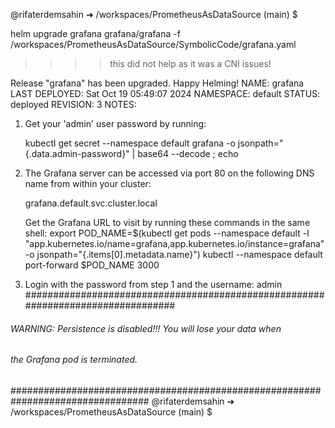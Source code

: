 @rifaterdemsahin ➜ /workspaces/PrometheusAsDataSource (main) $ 

helm upgrade grafana grafana/grafana -f /workspaces/PrometheusAsDataSource/SymbolicCode/grafana.yaml

>>>> this did not help as it was a CNI issues!


Release "grafana" has been upgraded. Happy Helming!
NAME: grafana
LAST DEPLOYED: Sat Oct 19 05:49:07 2024
NAMESPACE: default
STATUS: deployed
REVISION: 3
NOTES:
1. Get your 'admin' user password by running:

   kubectl get secret --namespace default grafana -o jsonpath="{.data.admin-password}" | base64 --decode ; echo


2. The Grafana server can be accessed via port 80 on the following DNS name from within your cluster:

   grafana.default.svc.cluster.local

   Get the Grafana URL to visit by running these commands in the same shell:
     export POD_NAME=$(kubectl get pods --namespace default -l "app.kubernetes.io/name=grafana,app.kubernetes.io/instance=grafana" -o jsonpath="{.items[0].metadata.name}")
     kubectl --namespace default port-forward $POD_NAME 3000

3. Login with the password from step 1 and the username: admin
#################################################################################
######   WARNING: Persistence is disabled!!! You will lose your data when   #####
######            the Grafana pod is terminated.                            #####
#################################################################################
@rifaterdemsahin ➜ /workspaces/PrometheusAsDataSource (main) $ 